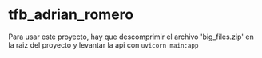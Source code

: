 # tfb_adrian_romero

Para usar este proyecto, hay que descomprimir el archivo 'big_files.zip' en la raiz del proyecto y levantar la api con `uvicorn main:app`